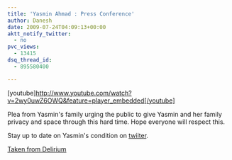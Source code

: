 ```yaml
---
title: 'Yasmin Ahmad : Press Conference'
author: Danesh
date: 2009-07-24T04:09:13+00:00
aktt_notify_twitter:
  - no
pvc_views:
  - 13415
dsq_thread_id:
  - 895580400

---
```

[youtube]http://www.youtube.com/watch?v=2wy0uwZ6OWQ&feature=player_embedded[/youtube]

Plea from Yasmin's family urging the public to give Yasmin and her family privacy and space through this hard time. Hope everyone will respect this.

Stay up to date on Yasmin's condition on [twiiter][1]. 

[Taken from Delirium][2]

 [1]: http://search.twitter.com/search?q=Yasmin+Ahmad
 [2]: http://www.abinesh.com/delirium/posts/yasmin-ahmad-press-conference/